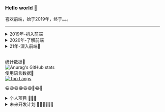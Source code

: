 ### Hello world 👋

喜欢前端，始于2019年，终于。。。

***

<details>
<summary>
2019年-初入前端
</summary>

- 前端三大金刚 JavaScript/HTML5/css 基础
- jQuery
- PHP 基础
- MySQL 基础
- 做了一个自己的网站，技术栈为前端jQuery+后端php

</details>

<details>
<summary>
2020年-了解前端
</summary>

- thinkPHP3.2
- vue2.0全家桶
- 学了点react
- nuxt.js
- 花了几个月时间重写了上一年做的那个网站技术栈改为前端vue3.0+nuxt.js后端thinkPHP3.2
- Redis
- Nginx
- python学了点皮毛，包括框架Django，但是环境太难搭学到勉强把教程看了，没有实践过。
- 看了几本图书，主要是三体
- 熟练使用Git版本管理工具
- 熟练使用typeScript
- 熟练使用webpack等前端构建工具
- 用layabox+typescript开发小游戏
- 做了10几款小游戏。
- 利用前端思想和游戏思想为公司写了个自我感觉还不错的layabox小游戏框架。
- 仿照vite的思想为layabox写了一个增量构建工具，打包速度从改行代码半分钟到1秒以内。

</details>

<details>
<summary>
21年-深入前端🚀
</summary>

- 看几本图书，多抽点时间学习，锻炼身体，打打球啥的。
- 学习js的各个细节。
- 看书@红宝书
- 看书@深入浅出node.js
- 看书@你不知道的JavaScript上中卷
- 看书@学习JavaScript数据结构与算法
- 看书@JavaScript设计模式与开发实践
- 看书@css揭秘
- 看书@html5与css3核心技法
- 看书@TypeScript编程
- 复习正则表达式+看书@学习正则表达式
- 学习tcp/ip协议族，了解基础
- 希望今年能找个稳定的，能干的开心的前端工作。
- 加油加油加油💪💪💪

</details>

<br/>统计数据🔻</br>
![Anurag's GitHub stats](https://github-readme-stats.vercel.app/api?username=yayaluoya&theme=blueberry&show_icons=true)
<br/>使用语言数据🔻</br>
[![Top Langs](https://github-readme-stats.vercel.app/api/top-langs/?username=yayaluoya&layout=compact)](https://github.com/yayaluoya)


😀😃😄😁😆😅🤣😂🙂

<details>
<summary>
个人项目 🍭🍭🍭
</summary>
  
- 站搜搜 🟢
  
  一个非常方便的导航网站，[站搜搜导航](https://www.zhansousou.com/mini)。技术栈为前端：vue2 + element + (nuxt.js + redis [后端渲染使用])，后端：php + thinkPHP3.2 + mysql。
  
- 微信小程序@每日随机事件
  
  每天随机派发一个事件。技术栈为前端：vue3 + antd，微信小程序ts + sass + vant，后端：nest.js + mysql。
  
</details>

<details>
<summary>
未来开发计划 🏳️‍🌈🏳️‍🌈🏳️‍🌈
</summary>
  。。。
</details>
